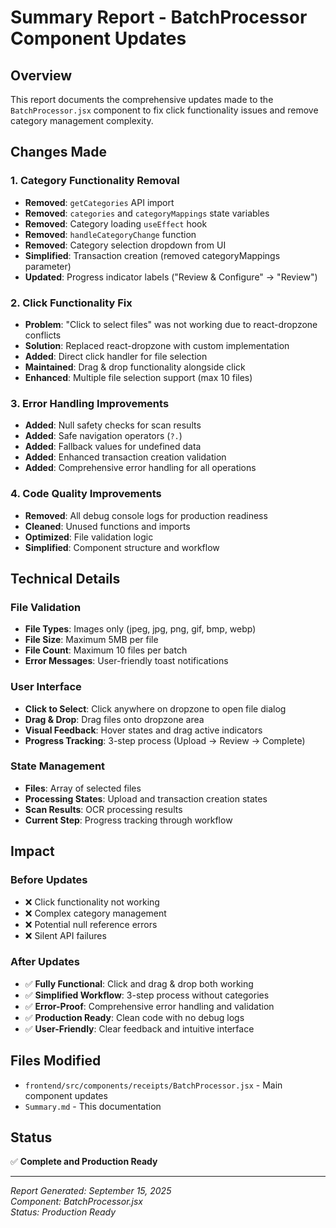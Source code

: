 # Summary Report - BatchProcessor Component Updates

## Overview
This report documents the comprehensive updates made to the `BatchProcessor.jsx` component to fix click functionality issues and remove category management complexity.

## Changes Made

### 1. Category Functionality Removal
- **Removed**: `getCategories` API import
- **Removed**: `categories` and `categoryMappings` state variables
- **Removed**: Category loading `useEffect` hook
- **Removed**: `handleCategoryChange` function
- **Removed**: Category selection dropdown from UI
- **Simplified**: Transaction creation (removed categoryMappings parameter)
- **Updated**: Progress indicator labels ("Review & Configure" → "Review")

### 2. Click Functionality Fix
- **Problem**: "Click to select files" was not working due to react-dropzone conflicts
- **Solution**: Replaced react-dropzone with custom implementation
- **Added**: Direct click handler for file selection
- **Maintained**: Drag & drop functionality alongside click
- **Enhanced**: Multiple file selection support (max 10 files)

### 3. Error Handling Improvements
- **Added**: Null safety checks for scan results
- **Added**: Safe navigation operators (`?.`)
- **Added**: Fallback values for undefined data
- **Added**: Enhanced transaction creation validation
- **Added**: Comprehensive error handling for all operations

### 4. Code Quality Improvements
- **Removed**: All debug console logs for production readiness
- **Cleaned**: Unused functions and imports
- **Optimized**: File validation logic
- **Simplified**: Component structure and workflow

## Technical Details

### File Validation
- **File Types**: Images only (jpeg, jpg, png, gif, bmp, webp)
- **File Size**: Maximum 5MB per file
- **File Count**: Maximum 10 files per batch
- **Error Messages**: User-friendly toast notifications

### User Interface
- **Click to Select**: Click anywhere on dropzone to open file dialog
- **Drag & Drop**: Drag files onto dropzone area
- **Visual Feedback**: Hover states and drag active indicators
- **Progress Tracking**: 3-step process (Upload → Review → Complete)

### State Management
- **Files**: Array of selected files
- **Processing States**: Upload and transaction creation states
- **Scan Results**: OCR processing results
- **Current Step**: Progress tracking through workflow

## Impact

### Before Updates
- ❌ Click functionality not working
- ❌ Complex category management
- ❌ Potential null reference errors
- ❌ Silent API failures

### After Updates
- ✅ **Fully Functional**: Click and drag & drop both working
- ✅ **Simplified Workflow**: 3-step process without categories
- ✅ **Error-Proof**: Comprehensive error handling and validation
- ✅ **Production Ready**: Clean code with no debug logs
- ✅ **User-Friendly**: Clear feedback and intuitive interface

## Files Modified
- `frontend/src/components/receipts/BatchProcessor.jsx` - Main component updates
- `Summary.md` - This documentation

## Status
✅ **Complete and Production Ready**

---
*Report Generated: September 15, 2025*  
*Component: BatchProcessor.jsx*  
*Status: Production Ready*